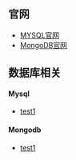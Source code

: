## **官网**
- [MYSQL官网](https://www.mysql.com/)
- [MongoDB官网](https://www.mongodb.com/)

## **数据库相关**
#### Mysql
- [test1](Database/Mysql/test1.md)

#### Mongodb
- [test1](Database/Mongodb/test1.md)